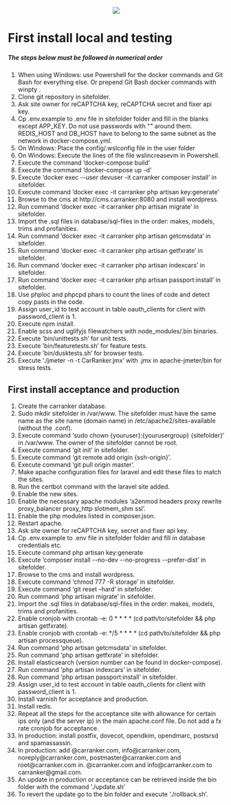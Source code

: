 <p align="center"><img src="https://carranker.com/img/HeaderChrome.jpg"></p>

<h1>First install local and testing</h1>

<h5>The steps below must be followed in numerical order</h3>

<ol>
<li>When using Windows: use Powershell for the docker commands and Git Bash for everything else. 
Or prepend Git Bash docker commands with winpty .</li>
<li>Clone git repository in sitefolder.</li>
<li>Ask site owner for reCAPTCHA key, reCAPTCHA secret and fixer api key.</li>
<li>Cp .env.example to .env file in sitefolder folder and fill in the blanks except APP_KEY. 
Do not use passwords with "" around them. 
REDIS_HOST and DB_HOST have to belong to the same subnet as the network in docker-compose.yml.</li>
<li>On Windows: Place the config/.wslconfig file in the user folder</li>
<li>On Windows: Execute the lines of the file wslincreasevm in Powershell.</li>
<li>Execute the command ’docker-compose build’</li>
<li>Execute the command ’docker-compose up -d’</li>
<li>Execute ’docker exec --user devuser -it carranker composer install’ in sitefolder.</li>
<li>Execute command ’docker exec -it carranker php artisan key:generate’</li>
<li>Browse to the cms at http://cms.carranker:8080 and install wordpress.</li>
<li>Run command ‘docker exec -it carranker php artisan migrate’ in sitefolder.</li>
<li>Import the .sql files in database/sql-files in the order: makes, models, trims and profanities.</li>
<li>Run command ‘docker exec -it carranker php artisan getcmsdata’ in sitefolder.</li>
<li>Run command ‘docker exec -it carranker php artisan getfxrate’ in sitefolder.</li>
<li>Run command ‘docker exec -it carranker php artisan indexcars’ in sitefolder.</li>
<li>Run command ‘docker exec -it carranker php artisan passport:install’ in sitefolder.</li>
<li>Use phploc and phpcpd phars to count the lines of code and detect copy pasts in the code.</li>
<li>Assign user_id to test account in table oauth_clients for client with password_client is 1.</li>
<li>Execute npm install.</li>
<li>Enable scss and uglifyjs filewatchers with node_modules/.bin binaries.</li>
<li>Execute ’bin/unittests.sh’ for unit tests.</li>
<li>Execute ’bin/featuretests.sh’ for feature tests.</li>
<li>Execute ’bin/dusktests.sh’ for browser tests.</li>
<li>Execute ‘./jmeter -n -t CarRanker.jmx’ with .jmx in apache-jmeter/bin for stress tests.</li>
</ol>

<h2>First install acceptance and production</h3>

<ol>
<li>Create the carranker database.</li>
<li>Sudo mkdir sitefolder in /var/www. The sitefolder must have the same name as the site name (domain name) in 
/etc/apache2/sites-available (without the .conf).</li>
<li>Execute command ‘sudo chown {youruser}:{yourusergroup} {sitefolder}’ in /var/www. The owner of the sitefolder 
cannot be root.</li>
<li>Execute command ‘git init’ in sitefolder.</li>
<li>Execute command ‘git remote add origin {ssh-origin}’.</li>
<li>Execute command ‘git pull origin master’.</li>
<li>Make apache configuration files for laravel and edit these files to match the sites.</li>
<li>Run the certbot command with the laravel site added.</li>
<li>Enable the new sites.</li>
<li>Enable the necessary apache modules ‘a2enmod headers proxy rewrite proxy_balancer proxy_http slotmem_shm ssl’.</li>
<li>Enable the php modules listed in composer.json.</li>
<li>Restart apache.</li>
<li>Ask site owner for reCAPTCHA key, secret and fixer api key.</li>
<li>Cp .env.example to .env file in sitefolder folder and fill in database credentials etc.</li>
<li>Execute command php artisan key:generate</li>
<li>Execute ’composer install --no-dev --no-progress --prefer-dist’ in sitefolder.</li>
<li>Browse to the cms and install wordpress.</li>
<li>Execute command ‘chmod 777 -R storage’ in sitefolder.</li>
<li>Execute command ‘git reset –hard’ in sitefolder. </li>
<li>Run command ‘php artisan migrate’ in sitefolder.</li>
<li>Import the .sql files in database/sql-files in the order: makes, models, trims and profanities.</li>
<li>Enable cronjob with crontab -e: 0 * * * * (cd path/to/sitefolder && php artisan getfxrate).</li>
<li>Enable cronjob with crontab -e: */5 * * * * (cd path/to/sitefolder && php artisan processqueue).</li>
<li>Run command ‘php artisan getcmsdata’ in sitefolder.</li>
<li>Run command ‘php artisan getfxrate’ in sitefolder.</li>
<li>Install elasticsearch (version number can be found in docker-compose).</li>
<li>Run command ‘php artisan indexcars’ in sitefolder.</li>
<li>Run command ‘php artisan passport:install’ in sitefolder.</li>
<li>Assign user_id to test account in table oauth_clients for client with password_client is 1.</li>
<li>Install varnish for acceptance and production.</li>
<li>Install redis.</li>
<li>Repeat all the steps for the acceptance site with allowance for certain ips only (and the server ip) in the main 
apache.conf file. Do not add a fx rate cronjob for acceptance.</li>
<li>In production: install postfix, dovecot, opendkim, opendmarc, postsrsd and spamassassin.</li>
<li>In production: add <yourdevuser>@carranker.com, info@carranker.com, noreply@carranker.com, postmaster@carranker.com and root@carranker.com 
in. <yourdevuser>@carranker.com and info@carranker.com to carranker@gmail.com.</li>
<li>An update in production or acceptance can be retrieved inside the bin folder with the command ’./update.sh’</li>
<li>To revert the update go to the bin folder and execute ’./rollback.sh’.</li>
</ol>
